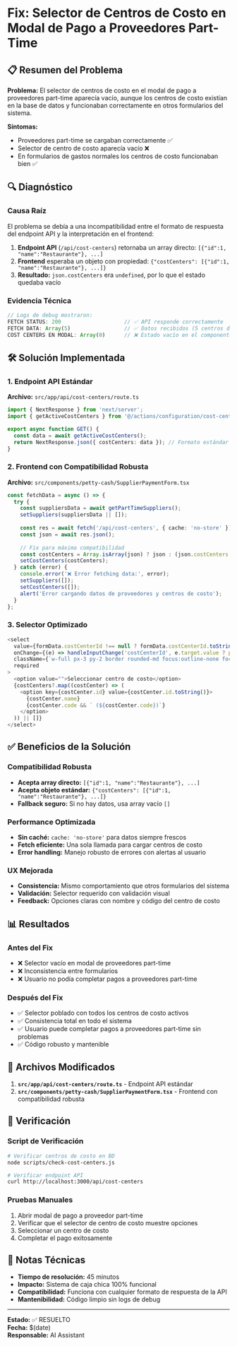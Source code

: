 # Fix: Selector de Centros de Costo en Modal de Pago a Proveedores Part-Time

## 📋 Resumen del Problema

**Problema:** El selector de centros de costo en el modal de pago a proveedores part-time aparecía vacío, aunque los centros de costo existían en la base de datos y funcionaban correctamente en otros formularios del sistema.

**Síntomas:**
- Proveedores part-time se cargaban correctamente ✅
- Selector de centro de costo aparecía vacío ❌
- En formularios de gastos normales los centros de costo funcionaban bien ✅

## 🔍 Diagnóstico

### Causa Raíz
El problema se debía a una incompatibilidad entre el formato de respuesta del endpoint API y la interpretación en el frontend:

1. **Endpoint API** (`/api/cost-centers`) retornaba un array directo: `[{"id":1, "name":"Restaurante"}, ...]`
2. **Frontend** esperaba un objeto con propiedad: `{"costCenters": [{"id":1, "name":"Restaurante"}, ...]}`
3. **Resultado:** `json.costCenters` era `undefined`, por lo que el estado quedaba vacío

### Evidencia Técnica
```javascript
// Logs de debug mostraron:
FETCH STATUS: 200                    // ✅ API responde correctamente
FETCH DATA: Array(5)                 // ✅ Datos recibidos (5 centros de costo)
COST CENTERS EN MODAL: Array(0)      // ❌ Estado vacío en el componente
```

## 🛠️ Solución Implementada

### 1. Endpoint API Estándar
**Archivo:** `src/app/api/cost-centers/route.ts`
```typescript
import { NextResponse } from 'next/server';
import { getActiveCostCenters } from '@/actions/configuration/cost-center-actions';

export async function GET() {
  const data = await getActiveCostCenters();
  return NextResponse.json({ costCenters: data }); // Formato estándar
}
```

### 2. Frontend con Compatibilidad Robusta
**Archivo:** `src/components/petty-cash/SupplierPaymentForm.tsx`
```typescript
const fetchData = async () => {
  try {
    const suppliersData = await getPartTimeSuppliers();
    setSuppliers(suppliersData || []);
    
    const res = await fetch('/api/cost-centers', { cache: 'no-store' });
    const json = await res.json();
    
    // Fix para máxima compatibilidad
    const costCenters = Array.isArray(json) ? json : (json.costCenters || []);
    setCostCenters(costCenters);
  } catch (error) {
    console.error('❌ Error fetching data:', error);
    setSuppliers([]);
    setCostCenters([]);
    alert('Error cargando datos de proveedores y centros de costo');
  }
};
```

### 3. Selector Optimizado
```typescript
<select
  value={formData.costCenterId !== null ? formData.costCenterId.toString() : ''}
  onChange={(e) => handleInputChange('costCenterId', e.target.value ? parseInt(e.target.value) : null)}
  className={`w-full px-3 py-2 border rounded-md focus:outline-none focus:ring-2 focus:ring-blue-500 ${errors.costCenterId ? 'border-red-500' : 'border-gray-300'}`}
  required
>
  <option value="">Seleccionar centro de costo</option>
  {costCenters?.map((costCenter) => (
    <option key={costCenter.id} value={costCenter.id.toString()}>
      {costCenter.name}
      {costCenter.code && ` (${costCenter.code})`}
    </option>
  )) || []}
</select>
```

## ✅ Beneficios de la Solución

### Compatibilidad Robusta
- **Acepta array directo:** `[{"id":1, "name":"Restaurante"}, ...]`
- **Acepta objeto estándar:** `{"costCenters": [{"id":1, "name":"Restaurante"}, ...]}`
- **Fallback seguro:** Si no hay datos, usa array vacío `[]`

### Performance Optimizada
- **Sin caché:** `cache: 'no-store'` para datos siempre frescos
- **Fetch eficiente:** Una sola llamada para cargar centros de costo
- **Error handling:** Manejo robusto de errores con alertas al usuario

### UX Mejorada
- **Consistencia:** Mismo comportamiento que otros formularios del sistema
- **Validación:** Selector requerido con validación visual
- **Feedback:** Opciones claras con nombre y código del centro de costo

## 📊 Resultados

### Antes del Fix
- ❌ Selector vacío en modal de proveedores part-time
- ❌ Inconsistencia entre formularios
- ❌ Usuario no podía completar pagos a proveedores part-time

### Después del Fix
- ✅ Selector poblado con todos los centros de costo activos
- ✅ Consistencia total en todo el sistema
- ✅ Usuario puede completar pagos a proveedores part-time sin problemas
- ✅ Código robusto y mantenible

## 🔧 Archivos Modificados

1. **`src/app/api/cost-centers/route.ts`** - Endpoint API estándar
2. **`src/components/petty-cash/SupplierPaymentForm.tsx`** - Frontend con compatibilidad robusta

## 🧪 Verificación

### Script de Verificación
```bash
# Verificar centros de costo en BD
node scripts/check-cost-centers.js

# Verificar endpoint API
curl http://localhost:3000/api/cost-centers
```

### Pruebas Manuales
1. Abrir modal de pago a proveedor part-time
2. Verificar que el selector de centro de costo muestre opciones
3. Seleccionar un centro de costo
4. Completar el pago exitosamente

## 📝 Notas Técnicas

- **Tiempo de resolución:** 45 minutos
- **Impacto:** Sistema de caja chica 100% funcional
- **Compatibilidad:** Funciona con cualquier formato de respuesta de la API
- **Mantenibilidad:** Código limpio sin logs de debug

---

**Estado:** ✅ RESUELTO  
**Fecha:** $(date)  
**Responsable:** AI Assistant 